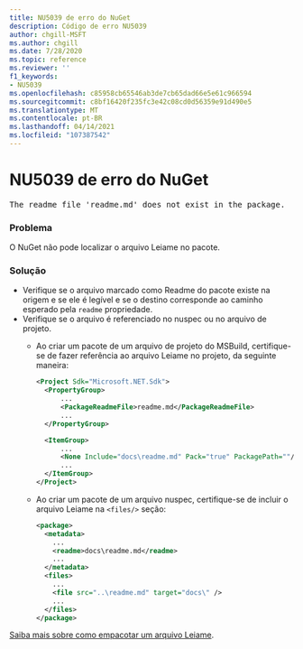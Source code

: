 ```yaml
---
title: NU5039 de erro do NuGet
description: Código de erro NU5039
author: chgill-MSFT
ms.author: chgill
ms.date: 7/28/2020
ms.topic: reference
ms.reviewer: ''
f1_keywords:
- NU5039
ms.openlocfilehash: c85958cb65546ab3de7cb65dad66e5e61c966594
ms.sourcegitcommit: c8bf16420f235fc3e42c08cd0d56359e91d490e5
ms.translationtype: MT
ms.contentlocale: pt-BR
ms.lasthandoff: 04/14/2021
ms.locfileid: "107387542"
---
```

# <a name="nuget-error-nu5039"></a>NU5039 de erro do NuGet

<pre>The readme file 'readme.md' does not exist in the package.</pre>


### <a name="issue"></a>Problema

O NuGet não pode localizar o arquivo Leiame no pacote.


### <a name="solution"></a>Solução

- Verifique se o arquivo marcado como Readme do pacote existe na origem e se ele é legível e se o destino corresponde ao caminho esperado pela `readme` propriedade.
- Verifique se o arquivo é referenciado no nuspec ou no arquivo de projeto.
  * Ao criar um pacote de um arquivo de projeto do MSBuild, certifique-se de fazer referência ao arquivo Leiame no projeto, da seguinte maneira:

    ```xml
    <Project Sdk="Microsoft.NET.Sdk">
      <PropertyGroup>
          ...
          <PackageReadmeFile>readme.md</PackageReadmeFile>
          ...
      </PropertyGroup>

      <ItemGroup>
          ...
          <None Include="docs\readme.md" Pack="true" PackagePath=""/>
          ...
      </ItemGroup>
    </Project>
    ```

  * Ao criar um pacote de um arquivo nuspec, certifique-se de incluir o arquivo Leiame na `<files/>` seção:

    ```xml
    <package>
      <metadata>
        ...
        <readme>docs\readme.md</readme>
        ...
      </metadata>
      <files>
        ...
        <file src="..\readme.md" target="docs\" />
        ...
      </files>
    </package>
    ```

[Saiba mais sobre como empacotar um arquivo Leiame](../msbuild-targets.md#packagereadmefile).
